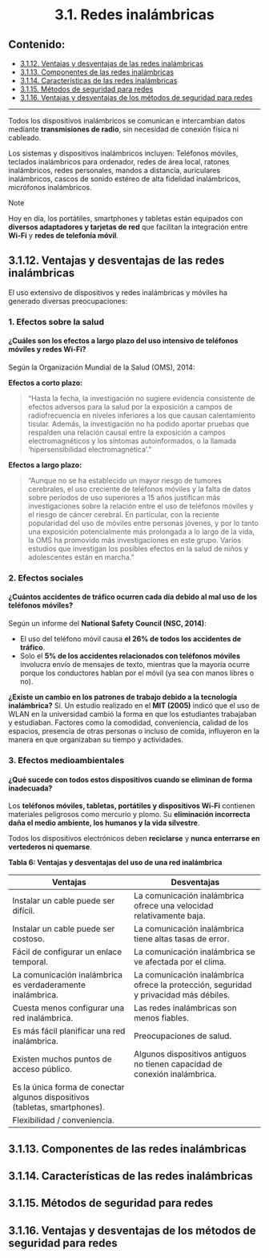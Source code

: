 <h1 align="center">3.1. Redes inalámbricas
<div align="center">

</div>

## Contenido:

- [3.1.12. Ventajas y desventajas de las redes inalámbricas](#3112-ventajas-y-desventajas-de-las-redes-inalámbricas)
- [3.1.13. Componentes de las redes inalámbricas](#3113-componentes-de-las-redes-inalámbricas)
- [3.1.14. Características de las redes inalámbricas](#3114-características-de-las-redes-inalámbricas)
- [3.1.15. Métodos de seguridad para redes](#3115-métodos-de-seguridad-para-redes)
- [3.1.16. Ventajas y desventajas de los métodos de seguridad para redes](#3116-ventajas-y-desventajas-de-los-métodos-de-seguridad-para-redes)

---

Todos los dispositivos inalámbricos se comunican e intercambian datos mediante **transmisiones de radio**, sin necesidad de conexión física ni cableado.

Los sistemas y dispositivos inalámbricos incluyen: Teléfonos móviles, teclados inalámbricos para ordenador, redes de área local, ratones inalámbricos, redes personales, mandos a distancia, auriculares inalámbricos, cascos de sonido estéreo de alta fidelidad inalámbricos, micrófonos inalámbricos.

> [!NOTE]  
> Hoy en día, los portátiles, smartphones y tabletas están equipados con **diversos adaptadores y tarjetas de red** que facilitan la integración entre **Wi-Fi** y **redes de telefonía móvil**.

## 3.1.12. Ventajas y desventajas de las redes inalámbricas

El uso extensivo de dispositivos y redes inalámbricas y móviles ha generado diversas preocupaciones:

### 1. Efectos sobre la salud

#### ¿Cuáles son los efectos a largo plazo del uso intensivo de teléfonos móviles y redes Wi-Fi?

Según la Organización Mundial de la Salud (OMS), 2014:

**Efectos a corto plazo:**

> “Hasta la fecha, la investigación no sugiere evidencia consistente de efectos adversos para la salud por la exposición a campos de radiofrecuencia en niveles inferiores a los que causan calentamiento tisular. Además, la investigación no ha podido aportar pruebas que respalden una relación causal entre la exposición a campos electromagnéticos y los síntomas autoinformados, o la llamada ‘hipersensibilidad electromagnética’.”

**Efectos a largo plazo:**

> “Aunque no se ha establecido un mayor riesgo de tumores cerebrales, el uso creciente de teléfonos móviles y la falta de datos      sobre períodos de uso superiores a 15 años justifican más investigaciones sobre la relación entre el uso de teléfonos móviles y el riesgo de cáncer cerebral. En particular, con la reciente popularidad del uso de móviles entre personas jóvenes, y por lo tanto   una exposición potencialmente más prolongada a lo largo de la vida, la OMS ha promovido más investigaciones en este grupo. Varios estudios que investigan los posibles efectos en la salud de niños y adolescentes están en marcha.”

### 2. Efectos sociales

#### ¿Cuántos accidentes de tráfico ocurren cada día debido al mal uso de los teléfonos móviles?

Según un informe del **National Safety Council (NSC, 2014)**:

- El uso del teléfono móvil causa **el 26% de todos los accidentes de tráfico**.
- Solo el **5% de los accidentes relacionados con teléfonos móviles** involucra envío de mensajes de texto, mientras que la mayoría ocurre porque los conductores hablan por el móvil (ya sea con manos libres o no).

**¿Existe un cambio en los patrones de trabajo debido a la tecnología inalámbrica?**
Sí. Un estudio realizado en el **MIT (2005)** indicó que el uso de WLAN en la universidad cambió la forma en que los estudiantes trabajaban y estudiaban. Factores como la comodidad, conveniencia, calidad de los espacios, presencia de otras personas o incluso de comida, influyeron en la manera en que organizaban su tiempo y actividades.

### 3. Efectos medioambientales

#### ¿Qué sucede con todos estos dispositivos cuando se eliminan de forma inadecuada?

Los **teléfonos móviles, tabletas, portátiles y dispositivos Wi-Fi** contienen materiales peligrosos como mercurio y plomo.
Su **eliminación incorrecta daña el medio ambiente, los humanos y la vida silvestre**.

Todos los dispositivos electrónicos deben **reciclarse** y **nunca enterrarse en vertederos ni quemarse**.

**Tabla 6: Ventajas y desventajas del uso de una red inalámbrica**

| **Ventajas** | **Desventajas** |
|--------------|-----------------|
| Instalar un cable puede ser difícil. | La comunicación inalámbrica ofrece una velocidad relativamente baja. |
| Instalar un cable puede ser costoso. | La comunicación inalámbrica tiene altas tasas de error. |
| Fácil de configurar un enlace temporal. | La comunicación inalámbrica se ve afectada por el clima. |
| La comunicación inalámbrica es verdaderamente inalámbrica. | La comunicación inalámbrica ofrece la protección, seguridad y privacidad más débiles. |
| Cuesta menos configurar una red inalámbrica. | Las redes inalámbricas son menos fiables. |
| Es más fácil planificar una red inalámbrica. | Preocupaciones de salud. |
| Existen muchos puntos de acceso público. | Algunos dispositivos antiguos no tienen capacidad de conexión inalámbrica. |
| Es la única forma de conectar algunos dispositivos (tabletas, smartphones). | |
| Flexibilidad / conveniencia. | |

## 3.1.13. Componentes de las redes inalámbricas

## 3.1.14. Características de las redes inalámbricas

## 3.1.15. Métodos de seguridad para redes

## 3.1.16. Ventajas y desventajas de los métodos de seguridad para redes
